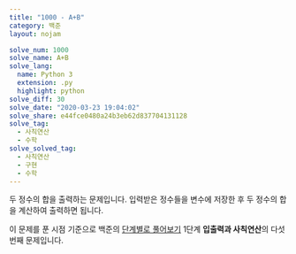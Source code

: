 ```yaml
---
title: "1000 - A+B"
category: 백준
layout: nojam

solve_num: 1000
solve_name: A+B
solve_lang:
  name: Python 3
  extension: .py
  highlight: python
solve_diff: 30
solve_date: "2020-03-23 19:04:02"
solve_share: e44fce0480a24b3eb62d837704131128
solve_tag:
  - 사칙연산
  - 수학
solve_solved_tag:
  - 사칙연산
  - 구현
  - 수학
---
```


두 정수의 합을 출력하는 문제입니다. 입력받은 정수들을 변수에 저장한 후 두 정수의 합을 계산하여 출력하면 됩니다.

이 문제를 푼 시점 기준으로 백준의 [단계별로 풀어보기](http://noj.am/p/s) 1단계 **입출력과 사칙연산**의 다섯 번째 문제입니다.

